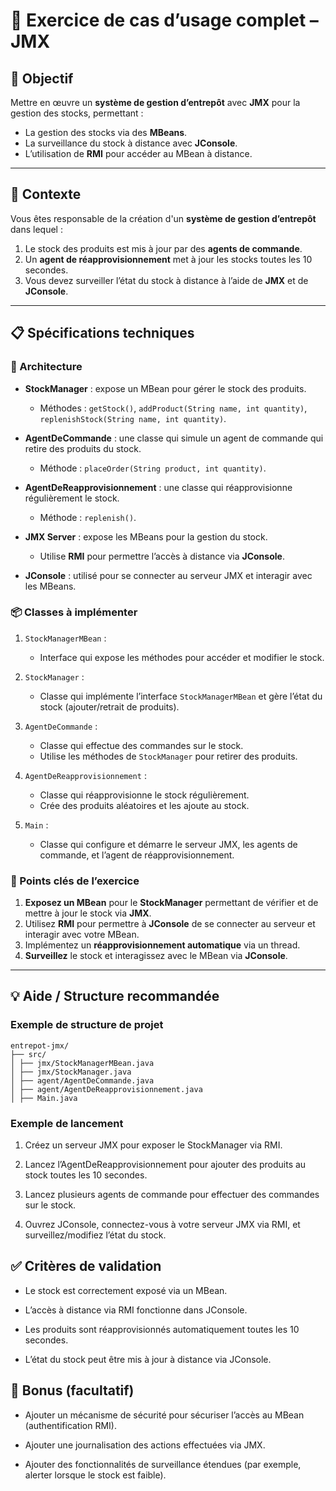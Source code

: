 # 🧪 Exercice de cas d’usage complet – JMX

## 🎯 Objectif

Mettre en œuvre un **système de gestion d’entrepôt** avec **JMX** pour la gestion des stocks, permettant :

- La gestion des stocks via des **MBeans**.
- La surveillance du stock à distance avec **JConsole**.
- L’utilisation de **RMI** pour accéder au MBean à distance.

---

## 📘 Contexte

Vous êtes responsable de la création d'un **système de gestion d’entrepôt** dans lequel :

1. Le stock des produits est mis à jour par des **agents de commande**.
2. Un **agent de réapprovisionnement** met à jour les stocks toutes les 10 secondes.
3. Vous devez surveiller l’état du stock à distance à l’aide de **JMX** et de **JConsole**.

---

## 📋 Spécifications techniques

### 🧱 Architecture

- **StockManager** : expose un MBean pour gérer le stock des produits.
  - Méthodes : `getStock()`, `addProduct(String name, int quantity)`, `replenishStock(String name, int quantity)`.
  
- **AgentDeCommande** : une classe qui simule un agent de commande qui retire des produits du stock.
  - Méthode : `placeOrder(String product, int quantity)`.
  
- **AgentDeReapprovisionnement** : une classe qui réapprovisionne régulièrement le stock.
  - Méthode : `replenish()`.
  
- **JMX Server** : expose les MBeans pour la gestion du stock.
  - Utilise **RMI** pour permettre l’accès à distance via **JConsole**.
  
- **JConsole** : utilisé pour se connecter au serveur JMX et interagir avec les MBeans.

### 📦 Classes à implémenter

1. `StockManagerMBean` :
   - Interface qui expose les méthodes pour accéder et modifier le stock.

2. `StockManager` :
   - Classe qui implémente l’interface `StockManagerMBean` et gère l’état du stock (ajouter/retrait de produits).

3. `AgentDeCommande` :
   - Classe qui effectue des commandes sur le stock.
   - Utilise les méthodes de `StockManager` pour retirer des produits.

4. `AgentDeReapprovisionnement` :
   - Classe qui réapprovisionne le stock régulièrement.
   - Crée des produits aléatoires et les ajoute au stock.

5. `Main` :
   - Classe qui configure et démarre le serveur JMX, les agents de commande, et l’agent de réapprovisionnement.

### 🎯 Points clés de l’exercice

1. **Exposez un MBean** pour le **StockManager** permettant de vérifier et de mettre à jour le stock via **JMX**.
2. Utilisez **RMI** pour permettre à **JConsole** de se connecter au serveur et interagir avec votre MBean.
3. Implémentez un **réapprovisionnement automatique** via un thread.
4. **Surveillez** le stock et interagissez avec le MBean via **JConsole**.

---

## 💡 Aide / Structure recommandée

### Exemple de structure de projet

```text
entrepot-jmx/
├── src/
│ ├── jmx/StockManagerMBean.java
│ ├── jmx/StockManager.java
│ ├── agent/AgentDeCommande.java
│ ├── agent/AgentDeReapprovisionnement.java
│ ├── Main.java
```

### Exemple de lancement

1. Créez un serveur JMX pour exposer le StockManager via RMI.

2. Lancez l’AgentDeReapprovisionnement pour ajouter des produits au stock toutes les 10 secondes.

3. Lancez plusieurs agents de commande pour effectuer des commandes sur le stock.

4. Ouvrez JConsole, connectez-vous à votre serveur JMX via RMI, et surveillez/modifiez l’état du stock.

## ✅ Critères de validation

- Le stock est correctement exposé via un MBean.

- L’accès à distance via RMI fonctionne dans JConsole.

- Les produits sont réapprovisionnés automatiquement toutes les 10 secondes.

- L’état du stock peut être mis à jour à distance via JConsole.

## 🏁 Bonus (facultatif)

- Ajouter un mécanisme de sécurité pour sécuriser l’accès au MBean (authentification RMI).

- Ajouter une journalisation des actions effectuées via JMX.

- Ajouter des fonctionnalités de surveillance étendues (par exemple, alerter lorsque le stock est faible).